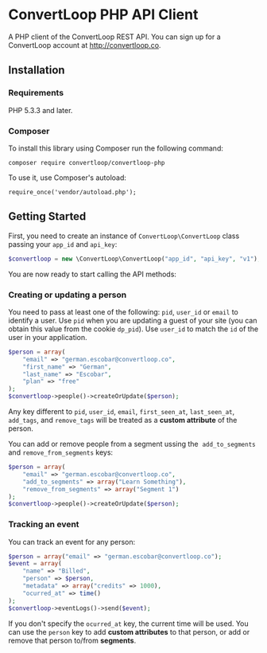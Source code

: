 # ConvertLoop PHP API Client

A PHP client of the ConvertLoop REST API. You can sign up for a ConvertLoop account at  http://convertloop.co.

## Installation

### Requirements

PHP 5.3.3 and later.

### Composer

To install this library using Composer run the following command:

```
composer require convertloop/convertloop-php
```

To use it, use Composer's autoload:

```
require_once('vendor/autoload.php');
```

## Getting Started

First, you need to create an instance of `ConvertLoop\ConvertLoop` class passing your `app_id` and `api_key`:

```php
$convertloop = new \ConvertLoop\ConvertLoop("app_id", "api_key", "v1");
```

You are now ready to start calling the API methods:

### Creating or updating a person

You need to pass at least one of the following: `pid`, `user_id` or `email` to identify a user. Use `pid` when you are updating a guest of your site (you can obtain this value from the cookie `dp_pid`). Use `user_id` to match the `id` of the user in your application.

```php
$person = array(
    "email" => "german.escobar@convertloop.co",
    "first_name" => "German",
    "last_name" => "Escobar",
    "plan" => "free"
);
$convertloop->people()->createOrUpdate($person);
```

Any key different to `pid`, `user_id`, `email`, `first_seen_at`, `last_seen_at`, `add_tags`, and `remove_tags` will be treated as a **custom attribute** of the person.

You can add or remove people from a segment ussing the  `add_to_segments` and `remove_from_segments` keys:

```php
$person = array(
    "email" => "german.escobar@convertloop.co",
    "add_to_segments" => array("Learn Something"),
    "remove_from_segments" => array("Segment 1")
);
$convertloop->people()->createOrUpdate($person);
```

### Tracking an event

You can track an event for any person:

```php
$person = array("email" => "german.escobar@convertloop.co");
$event = array(
    "name" => "Billed",
    "person" => $person,
    "metadata" => array("credits" => 1000),
    "ocurred_at" => time()
);
$convertloop->eventLogs()->send($event);
```

If you don't specify the `ocurred_at` key, the current time will be used. You can use the `person` key to add **custom attributes** to that person, or add or remove that person to/from **segments**.
